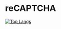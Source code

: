 # reCAPTCHA
[![Top Langs](https://github-readme-stats.vercel.app/api/top-langs/?username=H4YI3R)](https://github.com/anuraghazra/github-readme-stats)
